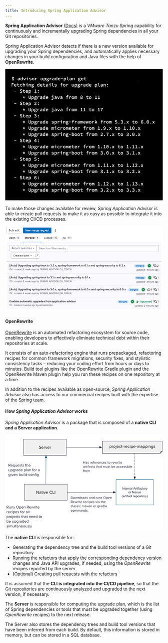 ```yaml
---
title: Introducing Spring Application Advisor
---
```


**Spring Application Advisor** [(Docs)](https://docs.vmware.com/en/Tanzu-Spring-Runtime/Commercial/Tanzu-Spring-Runtime/index-app-advisor.html) is a *VMware Tanzu Spring* capability for continuously and incrementally upgrading Spring dependencies in all your Git repositories.

Spring Application Advisor detects if there is a new version available for upgrading your Spring dependencies, and automatically applies necessary changes in your build configuration and Java files with the help of **OpenRewrite**.

![Sample Upgrade Plan](advisor-upgrade-plan.png)

To make those changes available for review, *Spring Application Advisor* is able to create pull requests to make it as easy as possible to integrate it into the existing CI/CD processes.

![Sample Pull Request](advisor-pull-request.png)

#### OpenRewrite

[OpenRewrite](https://openrewrite.org/) is an automated refactoring ecosystem for source code, enabling developers to effectively eliminate technical debt within their repositories at scale.

It consists of an auto-refactoring engine that runs prepackaged, refactoring recipes for common framework migrations, security fixes, and stylistic consistency tasks – reducing your coding effort from hours or days to minutes. Build tool plugins like the OpenRewrite Gradle plugin and the OpenRewrite Maven plugin help you run these recipes on one repository at a time.

In addition to the recipes available as open-source, *Spring Application Advisor* also has access to our commercial recipes built with the expertise of the Spring team.

#### How *Spring Application Advisor* works
*Spring Application Advisor* is a package that is composed of a **native CLI and a Server application**.

![Spring Application Advisor Architecture](architecture.png)

The **native CLI** is responsible for:
- Generating the dependency tree and the build tool versions of a Git repository
- Running the refactors that apply the corresponding dependency version changes and Java API upgrades, if needed, using the *OpenRewrite* recipes reported by the server
- (Optional) Creating pull requests with the refactors

It is assumed that the **CLI is integrated into the CI/CD pipeline**, so that the Git repositories are continuously analyzed and upgraded to the next version, if necessary. 

The **Server** is responsible for computing the upgrade plan, which is the list of Spring dependencies or tools that must be upgraded together (using *OpenRewrite* recipes) to the next release.

The Server also stores the dependency trees and build tool versions that have been inferred from each build. By default, this information is stored in memory, but can be stored in a SQL database.